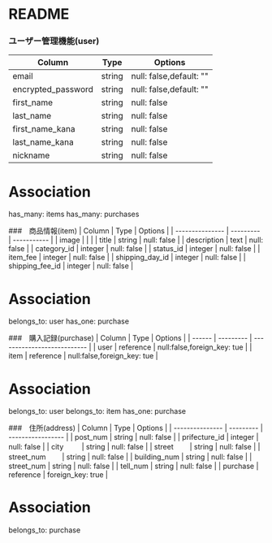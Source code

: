 # README

### ユーザー管理機能(user)
|        Column        |   Type  |         Options         |
| -------------------- | ------- | ----------------------- |
| email                | string  | null: false,default: "" |
| encrypted_password   | string  | null: false,default: "" |
| first_name           | string  | null: false             |
| last_name            | string  | null: false             |
| first_name_kana      | string  | null: false             |
| last_name_kana       | string  | null: false             |
| nickname             | string  | null: false             |

# Association
has_many: items
has_many: purchases


###　商品情報(item)
|     Column      |    Type   |   Options   |
| --------------- | --------- | ----------- |
| image           |           |             |
| title           | string    | null: false |
| description     | text      | null: false |
| category_id     | integer   | null: false |
| status_id       | integer   | null: false |
| item_fee        | integer   | null: false |
| shipping_day_id | integer   | null: false |
| shipping_fee_id | integer   | null: false |

# Association
belongs_to: user
has_one: purchase


###　購入記録(purchase)
| Column |   Type    |           Options           |
| ------ | --------- | --------------------------- |
| user   | reference | null:false,foreign_key: tue |
| item   | reference | null:false,foreign_key: tue |

# Association
belongs_to: user
belongs_to: item
has_one: purchase


###　住所(address)
|     Column      |   Type    |      Options      |
| --------------- | --------- | ----------------- |
| post_num        | string    | null: false       |
| prifecture_id   | integer   | null: false       |
| city    　　     | string    | null: false       |
| street　　       | string    | null: false       |
| street_num　　   | string    | null: false       |
| building_num    | string    | null: false       |
| street_num      | string    | null: false       |
| tell_num        | string    | null: false       |
| purchase        | reference | foreign_key: true |

# Association
belongs_to: purchase
